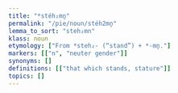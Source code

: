 ```yaml
---
title: "*stéh₂mn̥"
permalink: "/pie/noun/stéh2mn̥"
lemma_to_sort: "steh₂mn"
klass: noun
etymology: ["From *steh₂- (“stand”) +‎ *-mn̥."]
markers: [["n", "neuter gender"]]
synonyms: []
definitions: [["that which stands, stature"]]
topics: []
---
```

